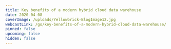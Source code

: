 ```yaml
---
title: Key benefits of a modern hybrid cloud data warehouse
date: 2020-04-08
coverImage: /uploads/Yellowbrick-BlogImage12.jpg
webcastLink: /go/key-benefits-of-a-modern-hybrid-cloud-data-warehouse/
pinned: false
upcoming: false
hidden: false
---
```

